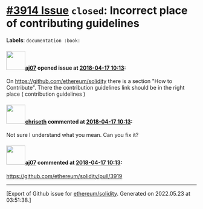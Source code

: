 # [\#3914 Issue](https://github.com/ethereum/solidity/issues/3914) `closed`: Incorrect place of contributing guidelines
**Labels**: `documentation :book:`


#### <img src="https://avatars.githubusercontent.com/u/9623159?v=4" width="50">[aj07](https://github.com/aj07) opened issue at [2018-04-17 10:13](https://github.com/ethereum/solidity/issues/3914):

On https://github.com/ethereum/solidity  there is a section "How to Contribute". There the contribution guidelines link should be in the right place ( contribution guidelines )

#### <img src="https://avatars.githubusercontent.com/u/9073706?v=4" width="50">[chriseth](https://github.com/chriseth) commented at [2018-04-17 10:13](https://github.com/ethereum/solidity/issues/3914#issuecomment-381936800):

Not sure I understand what you mean. Can you fix it?

#### <img src="https://avatars.githubusercontent.com/u/9623159?v=4" width="50">[aj07](https://github.com/aj07) commented at [2018-04-17 10:13](https://github.com/ethereum/solidity/issues/3914#issuecomment-381957870):

https://github.com/ethereum/solidity/pull/3919


-------------------------------------------------------------------------------



[Export of Github issue for [ethereum/solidity](https://github.com/ethereum/solidity). Generated on 2022.05.23 at 03:51:38.]
